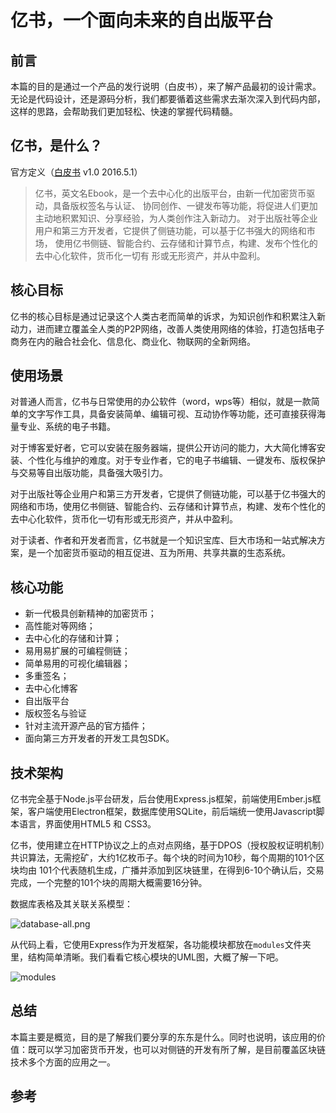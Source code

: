 # 亿书，一个面向未来的自出版平台


## 前言

本篇的目的是通过一个产品的发行说明（白皮书），来了解产品最初的设计需求。无论是代码设计，还是源码分析，我们都要循着这些需求去渐次深入到代码内部，这样的思路，会帮助我们更加轻松、快速的掌握代码精髓。

## 亿书，是什么？

官方定义（[白皮书][] v1.0 2016.5.1）

> 亿书，英文名Ebook，是一个去中心化的出版平台，由新一代加密货币驱动，具备版权签名与认证、
> 协同创作、一键发布等功能，将促进人们更加主动地积累知识、分享经验，为人类创作注入新动力。
> 对于出版社等企业用户和第三方开发者，它提供了侧链功能，可以基于亿书强大的网络和市场，
> 使用亿书侧链、智能合约、云存储和计算节点，构建、发布个性化的去中心化软件，货币化一切有
> 形或无形资产，并从中盈利。

## 核心目标

亿书的核心目标是通过记录这个人类古老而简单的诉求，为知识创作和积累注入新动力，进而建立覆盖全人类的P2P网络，改善人类使用网络的体验，打造包括电子商务在内的融合社会化、信息化、商业化、物联网的全新网络。

## 使用场景

对普通人而言，亿书与日常使用的办公软件（word，wps等）相似，就是一款简单的文字写作工具，具备安装简单、编辑可视、互动协作等功能，还可直接获得海量专业、系统的电子书籍。

对于博客爱好者，它可以安装在服务器端，提供公开访问的能力，大大简化博客安装、个性化与维护的难度。对于专业作者，它的电子书编辑、一键发布、版权保护与交易等自出版功能，具备强大吸引力。

对于出版社等企业用户和第三方开发者，它提供了侧链功能，可以基于亿书强大的网络和市场，使用亿书侧链、智能合约、云存储和计算节点，构建、发布个性化的去中心化软件，货币化一切有形或无形资产，并从中盈利。

对于读者、作者和开发者而言，亿书就是一个知识宝库、巨大市场和一站式解决方案，是一个加密货币驱动的相互促进、互为所用、共享共赢的生态系统。

## 核心功能

* 新一代极具创新精神的加密货币；
* 高性能对等网络；
* 去中心化的存储和计算；
* 易用易扩展的可编程侧链；
* 简单易用的可视化编辑器；
* 多重签名；
* 去中心化博客
* 自出版平台
* 版权签名与验证
* 针对主流开源产品的官方插件；
* 面向第三方开发者的开发工具包SDK。

## 技术架构

亿书完全基于Node.js平台研发，后台使用Express.js框架，前端使用Ember.js框架，客户端使用Electron框架，数据库使用SQLite，前后端统一使用Javascript脚本语言，界面使用HTML5 和 CSS3。

亿书，使用建立在HTTP协议之上的点对点网络，基于DPOS（授权股权证明机制）共识算法，无需挖矿，大约1亿枚币子。每个块的时间为10秒，每个周期的101个区块均由 101个代表随机生成，广播并添加到区块链里，在得到6-10个确认后，交易完成，一个完整的101个块的周期大概需要16分钟。

数据库表格及其关联关系模型：

![database-all.png][]

从代码上看，它使用Express作为开发框架，各功能模块都放在`modules`文件夹里，结构简单清晰。我们看看它核心模块的UML图，大概了解一下吧。

![modules][]



## 总结

本篇主要是概览，目的是了解我们要分享的东东是什么。同时也说明，该应用的价值：既可以学习加密货币开发，也可以对侧链的开发有所了解，是目前覆盖区块链技术多个方面的应用之一。


## 参考

[白皮书]: http://ebookchain.org/ebookchain.pdf
[modules]: ../styles/images/third/modules.png
[database-all.png]: ../styles/images/modules/database/database-all.png
